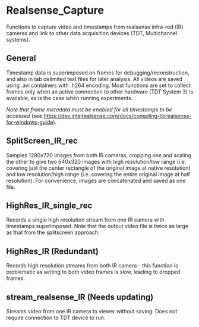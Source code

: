 # Realsense_Capture
Functions to capture video and timestamps from realsense infra-red (IR) cameras and link to other data acquisition devices (TDT, Multichannel systems). 

## General
Timestamp data is superimposed on frames for debugging/reconstruction, and also in tab delimited text files for later analysis.
All videos are saved using .avi containers with .h264 encoding. Most functions are set to collect frames only when an active connection to other hardware (TDT System 3) is available, as is the case when running experiments. 

*Note that frame metadata must be enabled for all timestamps to be accessed* (see https://dev.intelrealsense.com/docs/compiling-librealsense-for-windows-guide).

## SplitScreen_IR_rec
Samples 1280x720 images from both IR cameras, cropping one and scaling the other to give two 640x320 images with high resolution/low range (i.e. covering just the center rectangle of the original image at native resolution) and low resolution/high range (i.e. covering the entire original image at half resolution). For convenience, images are concatenated and saved as one file.

## HighRes_IR_single_rec
Records a single high resolution stream from one IR camera with timestamps superimposed. Note that the output video file is twice as large as that from the splitscreen approach.

## HighRes_IR (Redundant)
Records high resolution streams from both IR camera - this function is problematic as writing to both video frames is slow, leading to dropped frames. 

## stream_realsense_IR (Needs updating)
Streams video from one IR camera to viewer without saving. Does not require connection to TDT device to run.
